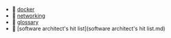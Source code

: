 * 📂 [docker](docker)
* 📂 [networking](networking)
* 📄 [glossary](glossary.md)
* 📄 [software architect's hit list](software architect's hit list.md)
